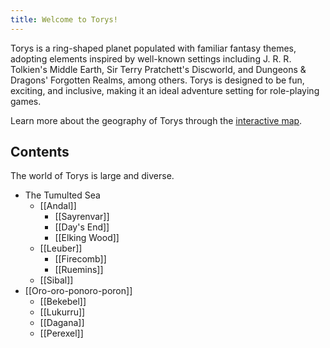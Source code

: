 ```yaml
---
title: Welcome to Torys!
---
```


Torys is a ring-shaped planet populated with familiar fantasy themes, adopting elements inspired by well-known settings including J. R. R. Tolkien's Middle Earth, Sir Terry Pratchett's Discworld, and Dungeons & Dragons' Forgotten Realms, among others. Torys is designed to be fun, exciting, and inclusive, making it an ideal adventure setting for role-playing games.

Learn more about the geography of Torys through the [interactive map](/torys-map/).

## Contents

The world of Torys is large and diverse.

- The Tumulted Sea
  - [[Andal]]
    - [[Sayrenvar]]
    - [[Day's End]]
    - [[Elking Wood]]
  - [[Leuber]]
    - [[Firecomb]]
    - [[Ruemins]]
  - [[Sibal]]
- [[Oro-oro-ponoro-poron]]
  - [[Bekebel]]
  - [[Lukurru]]
  - [[Dagana]]
  - [[Perexel]]
